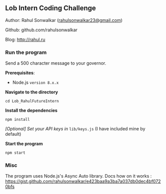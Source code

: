 ## Lob Intern Coding Challenge

Author: Rahul Sonwalkar (rahulsonwalkar23@gmail.com)

Github: github.com/rahulsonwalkar

Blog: http://rahul.ru

### Run the program
Send a 500 character message to your governor.

**Prerequisites**: 

   - Node.js `version 8.x.x`
   
**Navigate to the directory**

```
cd Lob_RahulFutureIntern
```

**Install the dependencies**

```
npm install
```

*[Optional] Set your API keys in* `lib/keys.js`  (I have included mine by default)


**Start the program**

```
npm start
```


### Misc

The program uses Node.js's Async Auto library. 
Docs how on it works : https://gist.github.com/rahulsonwalkar/e423baa9a3ba7a037db0dec4bf0720bfs

